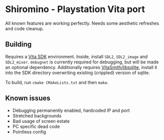 # Shiromino - Playstation Vita port
All known features are working perfectly. Needs some aesthetic refreshes and code cleanup.

## Building
Requires a [Vita SDK](https://vitasdk.org) environment. Inside, install `SDL2`, `SDL2_image` and `SDL2_mixer`. `debugnet` is currently required for debugging, but will be made an optional dependency. Additionally requires [VitaSmith/libsqlite](https://github.com/VitaSmith/libsqlite), install it into the SDK directory overwriting existing (crippled) version of sqlite.

To build, run `cmake CMakeLists.txt` and then `make`.

## Known issues
 * Debugging permanently enabled, hardcoded IP and port
 * Stretched backgrounds
 * Bad usage of screen estate
 * PC specific dead code
 * Pointless config